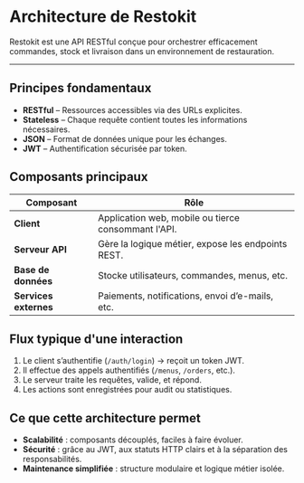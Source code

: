 # Architecture de Restokit

Restokit est une API RESTful conçue pour orchestrer efficacement commandes, stock et livraison dans un environnement de restauration.

---

## Principes fondamentaux

- **RESTful** – Ressources accessibles via des URLs explicites.
- **Stateless** – Chaque requête contient toutes les informations nécessaires.
- **JSON** – Format de données unique pour les échanges.
- **JWT** – Authentification sécurisée par token.

## Composants principaux

| Composant         | Rôle                                                    |
|-------------------|----------------------------------------------------------|
| **Client**         | Application web, mobile ou tierce consommant l'API.     |
| **Serveur API**    | Gère la logique métier, expose les endpoints REST.      |
| **Base de données**| Stocke utilisateurs, commandes, menus, etc.             |
| **Services externes** | Paiements, notifications, envoi d’e-mails, etc.      |

## Flux typique d'une interaction

1. Le client s’authentifie (`/auth/login`) → reçoit un token JWT.
2. Il effectue des appels authentifiés (`/menus`, `/orders`, etc.).
3. Le serveur traite les requêtes, valide, et répond.
4. Les actions sont enregistrées pour audit ou statistiques.

## Ce que cette architecture permet

- **Scalabilité** : composants découplés, faciles à faire évoluer.
- **Sécurité** : grâce au JWT, aux statuts HTTP clairs et à la séparation des responsabilités.
- **Maintenance simplifiée** : structure modulaire et logique métier isolée.
